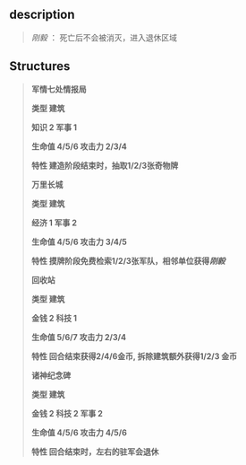 ## description
>*刚毅* ： 死亡后不会被消灭，进入退休区域


## Structures
>
> **军情七处情报局**
> 
>**类型 	建筑**
>
> **知识	2 军事 1** 
>
> **生命值	4/5/6	攻击力	2/3/4**
>
> **特性 建造阶段结束时，抽取1/2/3张奇物牌**
> 
>
> **万里长城**
> 
>**类型 	建筑**
>
> **经济 1 军事 2** 
>
> **生命值	4/5/6	攻击力	3/4/5**
>
> **特性 摸牌阶段免费检索1/2/3张军队，相邻单位获得*刚毅***
> 
>
> **回收站**
> 
>**类型 	建筑**
>
> **金钱 2 科技 1** 
>
> **生命值	5/6/7	攻击力	2/3/4**
>
> **特性 回合结束获得2/4/6金币, 拆除建筑额外获得1/2/3 金币**
> 
> **诸神纪念碑**
> 
>**类型 建筑**
>
> **金钱 2 科技 2 军事 2** 
>
> **生命值 4/5/6 攻击力	4/5/6**
>
> **特性 回合结束时，左右的驻军会退休**
> 
